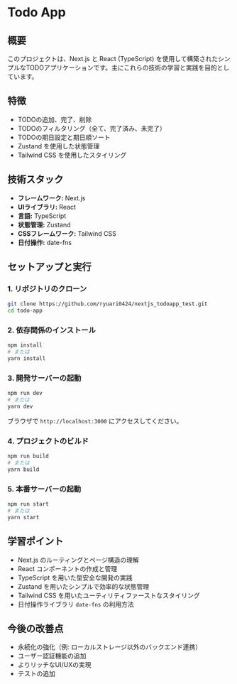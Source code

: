 # Todo App

## 概要
このプロジェクトは、Next.js と React (TypeScript) を使用して構築されたシンプルなTODOアプリケーションです。主にこれらの技術の学習と実践を目的としています。

## 特徴
-   TODOの追加、完了、削除
-   TODOのフィルタリング（全て、完了済み、未完了）
-   TODOの期日設定と期日順ソート
-   Zustand を使用した状態管理
-   Tailwind CSS を使用したスタイリング

## 技術スタック
-   **フレームワーク:** Next.js
-   **UIライブラリ:** React
-   **言語:** TypeScript
-   **状態管理:** Zustand
-   **CSSフレームワーク:** Tailwind CSS
-   **日付操作:** date-fns

## セットアップと実行

### 1. リポジトリのクローン
```bash
git clone https://github.com/ryuari0424/nextjs_todoapp_test.git
cd todo-app
```

### 2. 依存関係のインストール
```bash
npm install
# または
yarn install
```

### 3. 開発サーバーの起動
```bash
npm run dev
# または
yarn dev
```
ブラウザで `http://localhost:3000` にアクセスしてください。

### 4. プロジェクトのビルド
```bash
npm run build
# または
yarn build
```

### 5. 本番サーバーの起動
```bash
npm run start
# または
yarn start
```

## 学習ポイント
-   Next.js のルーティングとページ構造の理解
-   React コンポーネントの作成と管理
-   TypeScript を用いた型安全な開発の実践
-   Zustand を用いたシンプルで効率的な状態管理
-   Tailwind CSS を用いたユーティリティファーストなスタイリング
-   日付操作ライブラリ `date-fns` の利用方法

## 今後の改善点
-   永続化の強化（例: ローカルストレージ以外のバックエンド連携）
-   ユーザー認証機能の追加
-   よりリッチなUI/UXの実現
-   テストの追加
